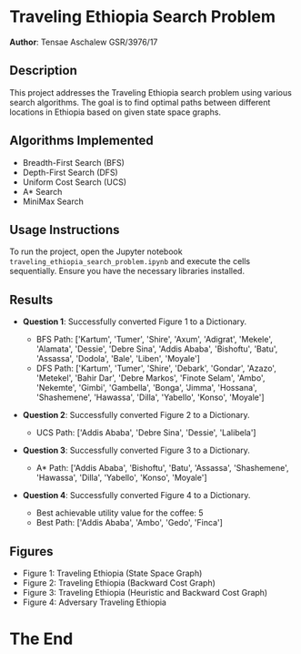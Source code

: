 # Traveling Ethiopia Search Problem

**Author**: Tensae Aschalew GSR/3976/17

## Description

This project addresses the Traveling Ethiopia search problem using various search algorithms. The goal is to find optimal paths between different locations in Ethiopia based on given state space graphs.

## Algorithms Implemented

- Breadth-First Search (BFS)
- Depth-First Search (DFS)
- Uniform Cost Search (UCS)
- A\* Search
- MiniMax Search

## Usage Instructions

To run the project, open the Jupyter notebook `traveling_ethiopia_search_problem.ipynb` and execute the cells sequentially. Ensure you have the necessary libraries installed.

## Results

- **Question 1**: Successfully converted Figure 1 to a Dictionary.
  - BFS Path: ['Kartum', 'Tumer', 'Shire', 'Axum', 'Adigrat', 'Mekele', 'Alamata', 'Dessie', 'Debre Sina', 'Addis Ababa', 'Bishoftu', 'Batu', 'Assassa', 'Dodola', 'Bale', 'Liben', 'Moyale']
  - DFS Path: ['Kartum', 'Tumer', 'Shire', 'Debark', 'Gondar', 'Azazo', 'Metekel', 'Bahir Dar', 'Debre Markos', 'Finote Selam', 'Ambo', 'Nekemte', 'Gimbi', 'Gambella', 'Bonga', 'Jimma', 'Hossana', 'Shashemene', 'Hawassa', 'Dilla', 'Yabello', 'Konso', 'Moyale']
- **Question 2**: Successfully converted Figure 2 to a Dictionary.

  - UCS Path: ['Addis Ababa', 'Debre Sina', 'Dessie', 'Lalibela']

- **Question 3**: Successfully converted Figure 3 to a Dictionary.

  - A\* Path: ['Addis Ababa', 'Bishoftu', 'Batu', 'Assassa', 'Shashemene', 'Hawassa', 'Dilla', 'Yabello', 'Konso', 'Moyale']

- **Question 4**: Successfully converted Figure 4 to a Dictionary.
  - Best achievable utility value for the coffee: 5
  - Best Path: ['Addis Ababa', 'Ambo', 'Gedo', 'Finca']

## Figures

- Figure 1: Traveling Ethiopia (State Space Graph)
- Figure 2: Traveling Ethiopia (Backward Cost Graph)
- Figure 3: Traveling Ethiopia (Heuristic and Backward Cost Graph)
- Figure 4: Adversary Traveling Ethiopia

# The End
